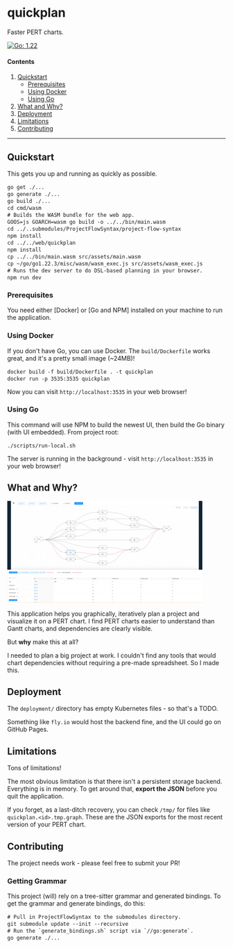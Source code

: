 # quickplan

Faster PERT charts.

[![Go: 1.22](https://img.shields.io/badge/Go-v1.22-blue.svg)](https://golang.org/dl/)

#### Contents

1. [Quickstart](#quickstart)
    * [Prerequisites](#prerequisites)
    * [Using Docker](#using-docker)
    * [Using Go](#using-go)
2. [What and Why?](#what-and-why)
3. [Deployment](#deployment)
4. [Limitations](#limitations)
5. [Contributing](#contributing)

---

## Quickstart

This gets you up and running as quickly as possible.

```shell
go get ./...
go generate ./...
go build ./...
cd cmd/wasm
# Builds the WASM bundle for the web app.
GOOS=js GOARCH=wasm go build -o ../../bin/main.wasm
cd ../..submodules/ProjectFlowSyntax/project-flow-syntax
npm install
cd ../../web/quickplan
npm install
cp ../../bin/main.wasm src/assets/main.wasm
cp ~/go/go1.22.3/misc/wasm/wasm_exec.js src/assets/wasm_exec.js
# Runs the dev server to do DSL-based planning in your browser.
npm run dev
```

### Prerequisites

You need either [Docker] or [Go and NPM] installed on your machine to run the application.

### Using Docker

If you don't have Go, you can use Docker. The `build/Dockerfile` works great, and it's a pretty small image (~24MB)!

```shell
docker build -f build/Dockerfile . -t quickplan
docker run -p 3535:3535 quickplan
```

Now you can visit `http://localhost:3535` in your web browser!

### Using Go

This command will use NPM to build the newest UI, then build the Go binary (with UI embedded).
From project root:

```shell
./scripts/run-local.sh
```

The server is running in the background - visit `http://localhost:3535` in your web browser!

## What and Why?

[![screenshot](./docs/img/screenshot-sm.png)](./docs/img/screenshot.png)

This application helps you graphically, iteratively plan a project and visualize it on a PERT chart.
I find PERT charts easier to understand than Gantt charts, and dependencies are clearly visible.

But **why** make this at all?

I needed to plan a big project at work. I couldn't find any tools that would chart dependencies without requiring a pre-made spreadsheet. So I made this.

## Deployment

The `deployment/` directory has empty Kubernetes files - so that's a TODO.

Something like `fly.io` would host the backend fine, and the UI could go on GitHub Pages.

## Limitations

Tons of limitations!

The most obvious limitation is that there isn't a persistent storage backend. Everything is in memory.
To get around that, **export the JSON** before you quit the application.

If you forget, as a last-ditch recovery, you can check `/tmp/` for files like `quickplan.<id>.tmp.graph`.
These are the JSON exports for the most recent version of your PERT chart.

## Contributing

The project needs work - please feel free to submit your PR!

### Getting Grammar

This project (will) rely on a tree-sitter grammar and generated bindings.
To get the grammar and generate bindings, do this:

```shell
# Pull in ProjectFlowSyntax to the submodules directory.
git submodule update --init --recursive
# Run the `generate_bindings.sh` script via `//go:generate`.
go generate ./...
```
